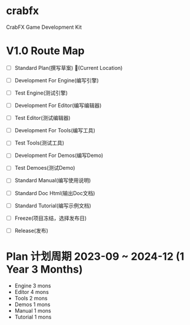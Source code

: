 # crabfx
CrabFX Game Development Kit

# V1.0 Route Map
- [ ] Standard Plan(撰写草案) 🦀(Current Location)
- [ ] Development For Engine(编写引擎)
- [ ] Test Engine(测试引擎)
- [ ] Development For Editor(编写编辑器)
- [ ] Test Editor(测试编辑器)
- [ ] Development For Tools(编写工具)
- [ ] Test Tools(测试工具)
- [ ] Development For Demos(编写Demo)
- [ ] Test Demoes(测试Demo)
- [ ] Standard Manual(编写使用说明)
- [ ] Standard Doc Html(输出Doc文档)
- [ ] Standard Tutorial(编写示例文档)
- [ ] Freeze(项目冻结，选择发布日)
- [ ] Release(发布)


# Plan 计划周期 2023-09 ~ 2024-12 (1 Year 3 Months)
- Engine 3 mons
- Editor 4 mons
- Tools 2 mons
- Demos 1 mons
- Manual 1 mons
- Tutorial 1 mons
